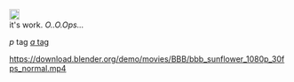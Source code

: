 <a id="i" href="javascript:console.log('@o@');">
  <img data-key="img" src="x" onerror="alert('#_#')" width="18" height="20">
</a>
<br>
it's work. <i>O..O.Ops...</i>
<p><em>p</em> tag <a href="#"><i>a</i> tag</a></p>
<script>console.log('pass..pa..s.s...')</script>

https://download.blender.org/demo/movies/BBB/bbb_sunflower_1080p_30fps_normal.mp4